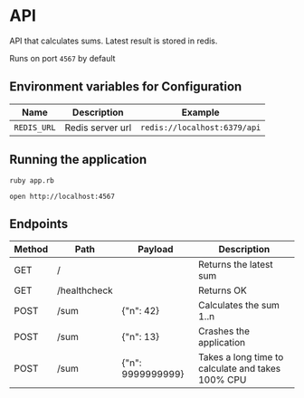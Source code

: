 # API

API that calculates sums. Latest result is stored in redis.

Runs on port `4567` by default

## Environment variables for Configuration

| Name | Description | Example  |
| ---- | ----------- | -------- |
| `REDIS_URL` |  Redis server url | `redis://localhost:6379/api` |

## Running the application

`ruby app.rb`

`open http://localhost:4567`

## Endpoints

| Method | Path | Payload    | Description |
| -----  | ---- | ---------- | ----------- |
| GET    | /    |            | Returns the latest sum |
| GET    | /healthcheck |    | Returns OK |
| POST   | /sum | {"n": 42}  | Calculates the sum 1..n |
| POST   | /sum | {"n": 13}  | Crashes the application  |
| POST   | /sum | {"n": 9999999999}  | Takes a long time to calculate and takes 100% CPU |
